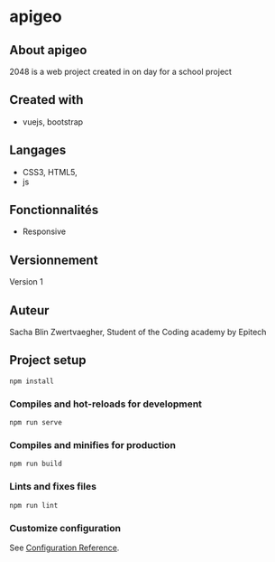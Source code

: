 # apigeo

## About apigeo
2048 is a web project created in on day for a school project

## Created with
- vuejs, bootstrap

## Langages
- CSS3, HTML5, 
- js

## Fonctionnalités
- Responsive

## Versionnement
Version 1

## Auteur
Sacha Blin Zwertvaegher,
Student of the Coding academy by Epitech


## Project setup
```
npm install
```

### Compiles and hot-reloads for development
```
npm run serve
```

### Compiles and minifies for production
```
npm run build
```

### Lints and fixes files
```
npm run lint
```

### Customize configuration
See [Configuration Reference](https://cli.vuejs.org/config/).

